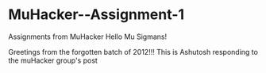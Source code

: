 # MuHacker--Assignment-1
Assignments from MuHacker
Hello Mu Sigmans!

Greetings from the forgotten batch of 2012!!! This is Ashutosh responding to the muHacker group's post
